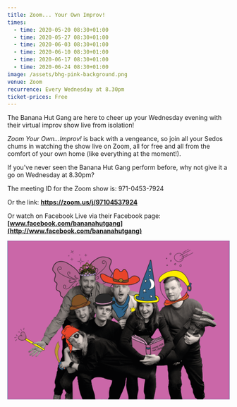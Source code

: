 ```yaml
---
title: Zoom... Your Own Improv!
times:
  - time: 2020-05-20 08:30+01:00
  - time: 2020-05-27 08:30+01:00
  - time: 2020-06-03 08:30+01:00
  - time: 2020-06-10 08:30+01:00
  - time: 2020-06-17 08:30+01:00
  - time: 2020-06-24 08:30+01:00
image: /assets/bhg-pink-background.png
venue: Zoom
recurrence: Every Wednesday at 8.30pm
ticket-prices: Free
---
```

The Banana Hut Gang are here to cheer up your Wednesday evening with their virtual improv show live from isolation!

*Zoom Your Own...Improv!* is back with a vengeance, so join all your Sedos chums in watching the show live on Zoom, all for free and all from the comfort of your own home (like everything at the moment!). 

If you've never seen the Banana Hut Gang perform before, why not give it a go on Wednesday at 8.30pm?

The meeting ID for the Zoom show is: 971-0453-7924 

Or the link: **<https://zoom.us/j/97104537924>**

Or watch on Facebook Live via their Facebook page: **[www.facebook.com/bananahutgang](http://www.facebook.com/bananahutgang)**

![](/assets/bhg-pink-background.png)